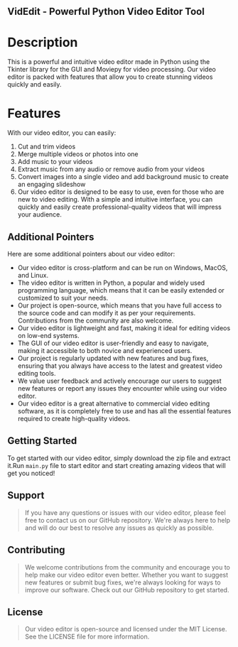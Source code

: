 ## VidEdit - Powerful Python Video Editor Tool
# Description
This is a powerful and intuitive video editor made in Python using the Tkinter library for the GUI and Moviepy for video processing. Our video editor is packed with features that allow you to create stunning videos quickly and easily.

# Features
With our video editor, you can easily:

1) Cut and trim videos
2) Merge multiple videos or photos into one
3) Add music to your videos
4) Extract music from any audio or remove audio from your videos
5) Convert images into a single video and add background music to create an engaging slideshow
6) Our video editor is designed to be easy to use, even for those who are new to video editing. With a simple and intuitive interface, you can quickly and easily create professional-quality videos that will impress your audience.

## Additional Pointers
Here are some additional pointers about our video editor:

- Our video editor is cross-platform and can be run on Windows, MacOS, and Linux.
- The video editor is written in Python, a popular and widely used programming language, which means that it can be easily extended or customized to suit your needs.
- Our project is open-source, which means that you have full access to the source code and can modify it as per your requirements. Contributions from the community are also welcome.
- Our video editor is lightweight and fast, making it ideal for editing videos on low-end systems.
- The GUI of our video editor is user-friendly and easy to navigate, making it accessible to both novice and experienced users.
- Our project is regularly updated with new features and bug fixes, ensuring that you always have access to the latest and greatest video editing tools.
- We value user feedback and actively encourage our users to suggest new features or report any issues they encounter while using our video editor.
- Our video editor is a great alternative to commercial video editing software, as it is completely free to use and has all the essential features required to create high-quality videos.

## Getting Started
To get started with our video editor, simply download the zip file and extract it.Run `main.py` file to start editor and start creating amazing videos that will get you noticed!

## Support
> If you have any questions or issues with our video editor, please feel free to contact us on our GitHub repository. We're always here to help and will do our best to resolve any issues as quickly as possible.

## Contributing
> We welcome contributions from the community and encourage you to help make our video editor even better. Whether you want to suggest new features or submit bug fixes, we're always looking for ways to improve our software. Check out our GitHub repository to get started.

## License
> Our video editor is open-source and licensed under the MIT License. See the LICENSE file for more information.
